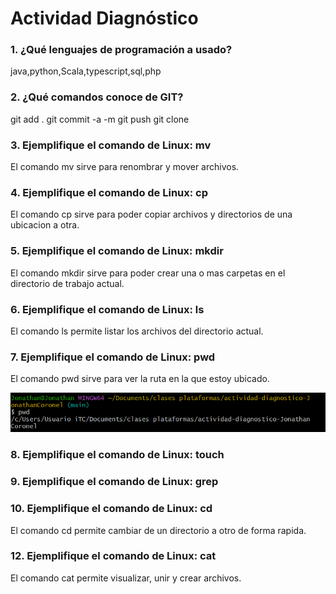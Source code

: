 # Actividad Diagnóstico


### 1. ¿Qué lenguajes de programación a usado?
java,python,Scala,typescript,sql,php
### 2. ¿Qué comandos conoce de GIT?
git add .
git commit -a -m 
git push 
git clone 
### 3. Ejemplifique el comando de Linux: mv
El comando mv sirve para renombrar y mover archivos.

### 4. Ejemplifique el comando de Linux: cp
El comando cp sirve para poder copiar archivos y directorios de una ubicacion a otra.

### 5. Ejemplifique el comando de Linux: mkdir
El comando mkdir sirve para poder crear una o mas carpetas en el directorio de trabajo actual.

### 6. Ejemplifique el comando de Linux: ls
El comando ls permite listar los archivos del directorio actual.

### 7. Ejemplifique el comando de Linux: pwd
El comando pwd sirve para ver la ruta en la que estoy ubicado.
<div>
<p style = 'text-align:center;'>
<img src="https://github.com/PlataformasWeb-P-AA2024/actividad-diagnostico-JonathanCoronel/blob/main/Captura%20de%20pantalla%202024-04-08%20203152.png" width="800px">
</p>
</div>

### 8. Ejemplifique el comando de Linux: touch
### 9. Ejemplifique el comando de Linux: grep

### 10. Ejemplifique el comando de Linux: cd
El comando cd permite cambiar de un directorio a otro de forma rapida.

### 12. Ejemplifique el comando de Linux: cat
El comando cat permite visualizar, unir y crear archivos.
